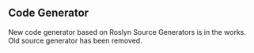 ## Code Generator

New code generator based on Roslyn Source Generators is in the works. Old source generator has been removed.
